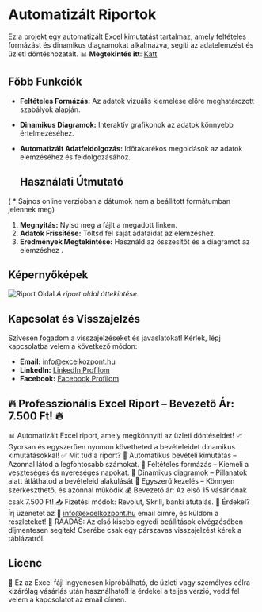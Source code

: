 # Automatizált Riportok

Ez a projekt egy automatizált Excel kimutatást tartalmaz, amely feltételes formázást és dinamikus diagramokat alkalmazva, segíti az adatelemzést és üzleti döntéshozatalt.
📊 **Megtekintés itt**: [Katt](https://neddy3-my.sharepoint.com/:x:/g/personal/282744_office365online_co/EZhaVAvk2yZJhAwWfRaEvO4BxoLJAdeDW2qecn2ffIPGZw?e=2fCeTP)

## Főbb Funkciók
- **Feltételes Formázás:** Az adatok vizuális kiemelése előre meghatározott szabályok alapján.
- **Dinamikus Diagramok:** Interaktív grafikonok az adatok könnyebb értelmezéséhez.
- **Automatizált Adatfeldolgozás:** Időtakarékos megoldások az adatok elemzéséhez és feldolgozásához.

  ## Használati Útmutató
( * Sajnos online verzióban a dátumok nem a beállított formátumban jelennek meg)
1. **Megnyitás:** Nyisd meg a fájlt a megadott linken.
2. **Adatok Frissítése:** Töltsd fel saját adataidat az elemzéshez.
3. **Eredmények Megtekintése:** Használd az összesítőt és a diagramot az elemzéshez .

## Képernyőképek
![Riport Oldal](https://github.com/Excelkozpont/Excel-Projektek/blob/main/kimutat%C3%A1s.png)
*A riport oldal áttekintése.*

## Kapcsolat és Visszajelzés
Szívesen fogadom a visszajelzéseket és javaslatokat! Kérlek, lépj kapcsolatba velem a következő módon:
- **Email:** [info@excelkozpont.hu](mailto:info@excelkozpont.hu)
- **LinkedIn:** [LinkedIn Profilom](https://www.linkedin.com/in/botond-lutean-994a6b34a/)
- **Facebook:** [Facebook Profilom](https://www.facebook.com/profile.php?id=61572595416358)

## 🔥 Professzionális Excel Riport – Bevezető Ár: 7.500 Ft! 🔥
📊 Automatizált Excel riport, amely megkönnyíti az üzleti döntéseidet!
📈 Gyorsan és egyszerűen nyomon követheted a bevételeidet dinamikus kimutatásokkal!
✅ Mit tud a riport?
🔹 Automatikus bevételi kimutatás – Azonnal látod a legfontosabb számokat.
🔹 Feltételes formázás – Kiemeli a veszteséges és nyereséges napokat.
🔹 Dinamikus diagramok – Pillanatok alatt átláthatod a bevételeid alakulását
🔹 Egyszerű  kezelés – Könnyen szerkeszthető, és azonnal működik
💰 Bevezető ár: Az első 15 vásárlónak csak 7.500 Ft!
📥 Fizetési módok: Revolut, Skrill, banki átutalás.
📩 Érdekel? Írj üzenetet az 📧 info@excelkozpont.hu email címre, és küldöm a részleteket!
🎁 RÁADÁS:
Az első kisebb egyedi beállítások elvégzésében díjmentesen segítek! Cserébe csak egy párszavas visszajelzést kérek a táblázatról.

## Licenc

🔗 Ez az Excel fájl ingyenesen kipróbálható, de üzleti vagy személyes célra kizárólag vásárlás után használható!Ha érdekel a teljes verzió, vedd fel velem a kapcsolatot az email címen.

